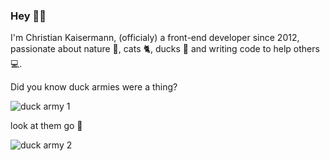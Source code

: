 ### Hey 👋🥝

I'm Christian Kaisermann, (officialy) a front-end developer since 2012, passionate about nature 🌳, cats 🐈, ducks 🦆 and writing code to help others 💻.

Did you know duck armies were a thing?

![duck army 1](https://thumbs.gfycat.com/AbsoluteSociableFalcon-size_restricted.gif)

look at them go 🥺

![duck army 2](https://media1.tenor.com/images/577e50853b35785827c23949e4e32e58/tenor.gif?itemid=4522391)



